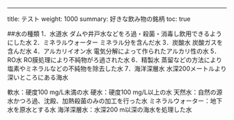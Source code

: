 ---
title:  テスト
weight: 1000
summary: 好きな飲み物の銘柄
toc: true

##水の種類
1．水道水	ダムや井戸水などをろ過・殺菌・消毒し飲用できるようにした水
2．ミネラルウォーター	ミネラル分を含んだ水
3．炭酸水	炭酸ガスを含んだ水
4．アルカリイオン水	電気分解によって作られたアルカリ性の水
5．RO水	RO膜処理により不純物がろ過された水
6．精製水	蒸留などの方法により塩素やミネラルなどの不純物を除去した水
7．海洋深層水	水深200メートルより深いところにある海水






軟水：硬度100 mg/L未満の水
硬水：硬度100 mg/L以上の水
天然水：自然の源水かつろ過、沈殿、加熱殺菌のみの加工を行った水
ミネラルウォーター：地下水を原水とする水
海洋深層水：水深200 m以深の海水を処理した水





